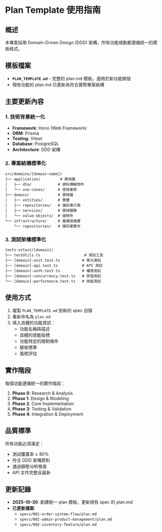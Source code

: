 # Plan Template 使用指南

## 概述

本專案採用 Domain-Driven Design (DDD) 架構，所有功能規劃都遵循統一的模板格式。

## 模板檔案

- **`PLAN_TEMPLATE.md`** - 完整的 plan.md 模板，適用於新功能開發
- 現有功能的 plan.md 已更新為符合實際專案結構

## 主要更新內容

### 1. 技術背景統一化
- **Framework**: Hono (Web Framework)
- **ORM**: Prisma  
- **Testing**: Vitest
- **Database**: PostgreSQL
- **Architecture**: DDD 架構

### 2. 專案結構標準化
```
src/domains/[domain-name]/
├── application/         # 應用層
│   ├── dto/            # 資料傳輸物件
│   └── use-cases/      # 使用案例
├── domain/             # 領域層
│   ├── entities/       # 實體
│   ├── repositories/   # 儲存庫介面
│   ├── services/       # 領域服務
│   └── value-objects/  # 值物件
└── infrastructure/     # 基礎設施層
    └── repositories/   # 儲存庫實作
```

### 3. 測試架構標準化
```
tests-vitest/[domain]/
├── testUtils.ts                    # 測試工具
├── [domain]-unit.test.ts          # 單元測試
├── [domain]-api.test.ts           # API 測試
├── [domain]-auth.test.ts          # 權限測試
├── [domain]-concurrency.test.ts   # 併發測試
└── [domain]-performance.test.ts   # 效能測試
```

## 使用方式

1. 複製 `PLAN_TEMPLATE.md` 到新的 spec 目錄
2. 重新命名為 `plan.md`
3. 填入具體的功能資訊：
   - 功能名稱與描述
   - 具體的效能指標
   - 功能特定的限制條件
   - 驗收標準
   - 風險評估

## 實作階段

每個功能遵循統一的實作階段：

1. **Phase 0**: Research & Analysis
2. **Phase 1**: Design & Modeling  
3. **Phase 2**: Core Implementation
4. **Phase 3**: Testing & Validation
5. **Phase 4**: Integration & Deployment

## 品質標準

所有功能必須滿足：
- 測試覆蓋率 ≥ 80%
- 符合 DDD 架構原則
- 通過靜態分析檢查
- API 文件完整且最新

## 更新記錄

- **2025-10-30**: 創建統一 plan 模板，更新現有 spec 的 plan.md
- **已更新檔案**:
  - `specs/001-order-system-flow/plan.md`
  - `specs/002-admin-product-management/plan.md`
  - `specs/003-inventory-feature/plan.md`